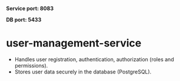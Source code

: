 **Service port: 8083**

**DB port: 5433**

# user-management-service
* Handles user registration, authentication, authorization (roles and permissions). 
* Stores user data securely in the database (PostgreSQL).
